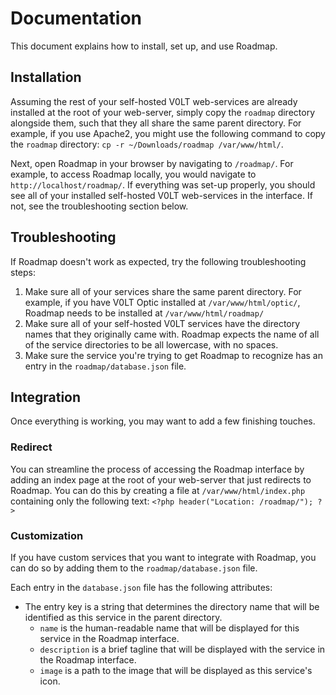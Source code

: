 # Documentation

This document explains how to install, set up, and use Roadmap.


## Installation

Assuming the rest of your self-hosted V0LT web-services are already installed at the root of your web-server, simply copy the `roadmap` directory alongside them, such that they all share the same parent directory. For example, if you use Apache2, you might use the following command to copy the `roadmap` directory: `cp -r ~/Downloads/roadmap /var/www/html/`.

Next, open Roadmap in your browser by navigating to `/roadmap/`. For example, to access Roadmap locally, you would navigate to `http://localhost/roadmap/`. If everything was set-up properly, you should see all of your installed self-hosted V0LT web-services in the interface. If not, see the troubleshooting section below.


## Troubleshooting

If Roadmap doesn't work as expected, try the following troubleshooting steps:

1. Make sure all of your services share the same parent directory. For example, if you have V0LT Optic installed at `/var/www/html/optic/`, Roadmap needs to be installed at `/var/www/html/roadmap/`
2. Make sure all of your self-hosted V0LT services have the directory names that they originally came with. Roadmap expects the name of all of the service directories to be all lowercase, with no spaces.
3. Make sure the service you're trying to get Roadmap to recognize has an entry in the `roadmap/database.json` file.


## Integration

Once everything is working, you may want to add a few finishing touches.

### Redirect

You can streamline the process of accessing the Roadmap interface by adding an index page at the root of your web-server that just redirects to Roadmap. You can do this by creating a file at `/var/www/html/index.php` containing only the following text: `<?php header("Location: /roadmap/"); ?>`

### Customization

If you have custom services that you want to integrate with Roadmap, you can do so by adding them to the `roadmap/database.json` file.

Each entry in the `database.json` file has the following attributes:
- The entry key is a string that determines the directory name that will be identified as this service in the parent directory.
    - `name` is the human-readable name that will be displayed for this service in the Roadmap interface.
    - `description` is a brief tagline that will be displayed with the service in the Roadmap interface.
    - `image` is a path to the image that will be displayed as this service's icon.
